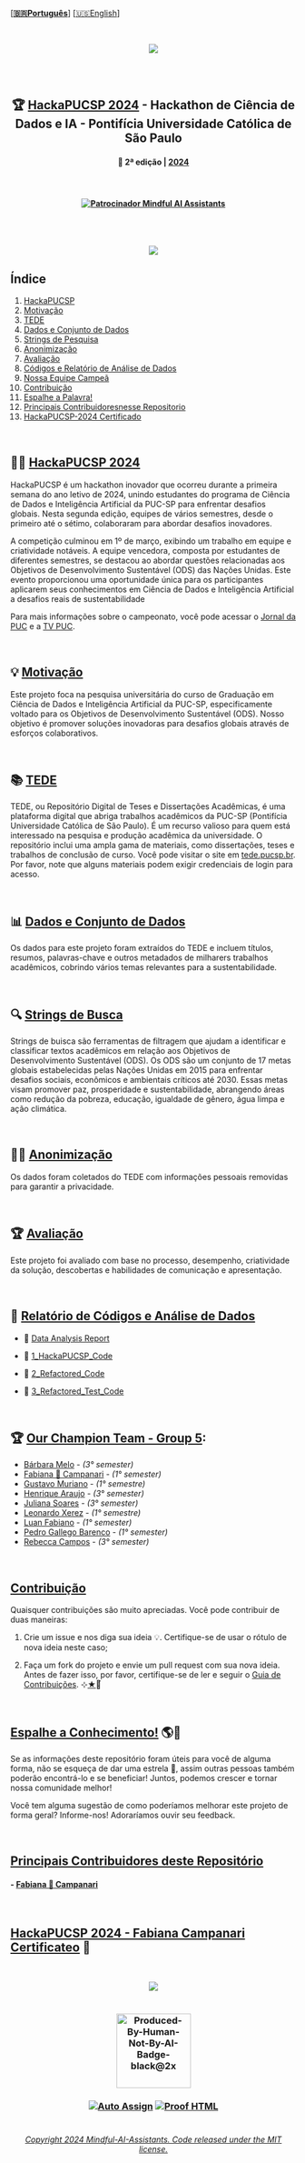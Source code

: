  \[**[🇧🇷Português](README.pt_BR.md)**\] \[[🇺🇸English](README.md)\]


 <!--  FINAL ARTS OPTIONS   -->
 <!--  * 1. CDIA & Mascote Options *  -->

<!-- ![Icon_mascote_YELLOW](https://github.com/MindfulAI-Copilots-Bots/HackaPUCSP/assets/113218619/6ce1bcd2-b748-421a-b638-8ea773944540)  -->

<!-- ![Icon_mascote_BLACK](https://github.com/MindfulAI-Copilots-Bots/HackaPUCSP/assets/113218619/2ad10613-8e14-4932-8ffb-0291a0409f6a)  -->

<!-- ![icon_CDIA_white](https://github.com/MindfulAI-Copilots-Bots/HackaPUCSP/assets/113218619/1464a55d-83bc-4c18-89b0-6b59bfda64d3)  -->

<!-- ![icon_CDIA_white](https://github.com/MindfulAI-Copilots-Bots/HackaPUCSP/assets/113218619/1464a55d-83bc-4c18-89b0-6b59bfda64d3)  -->


 <!--  * 2. Logo Options *  -->

<!-- ![logo_CDIA_round_BLACK](https://github.com/MindfulAI-Copilots-Bots/HackaPUCSP/assets/113218619/7ecb26be-cbd6-4db5-96fd-ebfb959e64e6)  --> 

<!-- ![logo_CDIA_white](https://github.com/MindfulAI-Copilots-Bots/HackaPUCSP/assets/113218619/b1734d61-4dc6-408b-a3e9-d679d538b32b)  -->

<!-- ![logo_PUC_BLACK](https://github.com/MindfulAI-Copilots-Bots/HackaPUCSP/assets/113218619/7c5d3530-e41e-481f-b417-d66b1f2c1991)  -->

<!--  * 3. Headers Options *  --> 

<!-- ![brasao-PUCSP-assinatura-alternativa](https://github.com/MindfulAI-Copilots-Bots/HackaPUCSP/assets/113218619/5e2b963c-7c4b-49c9-a78d-9f5bda72befa)  --> 

<!--  ![header_Puc_WHITE](https://github.com/MindfulAI-Copilots-Bots/HackaPUCSP/assets/113218619/ae93b027-069c-43df-89f6-00650e3333aa)  --> 

<!--  ![header_Puc_CDIA_BLUE](https://github.com/MindfulAI-Copilots-Bots/HackaPUCSP/assets/113218619/5c31578a-c9c0-4479-b432-4f668aedb0b2)  -->

<!--  ![headerPuc_CDIA_Motion](https://github.com/MindfulAI-Copilots-Bots/HackaPUCSP/assets/113218619/601663d2-be2e-4e05-88ad-a60c79131071) -->

<br>

  <!--  START HEADER  -->  
<p align="center">  
<img src="https://github.com/MindfulAI-Copilots-Bots/HackaPUCSP/assets/113218619/601663d2-be2e-4e05-88ad-a60c79131071" /> <br>
 <!--  END HEADER  --> 
  
   
 <br><br>  
 
<!--  START MAIN  -->
## <p align="center"> 🏆 [HackaPUCSP 2024]() - Hackathon de Ciência de Dados e IA - Pontifícia Universidade Católica de São Paulo
#### <p align="center"> 📅 2ª edição | [2024]()

<br>

#### <p align="center"> [![Patrocinador Mindful AI Assistants](https://img.shields.io/badge/Sponsor-Mindful%20AI%20%20Assistants-brightgreen?logo=GitHub)](https://github.com/sponsors/Mindful-AI-Assistants)

<br><br>

<p align="center">  
<img src="https://github.com/user-attachments/assets/881711bd-8f04-4384-bd3f-e5132ea06d21" />

<br>

 ## Índice

1.  [HackaPUCSP](#hackapucsp)
2.  [Motivação](#motivação)
3.  [TEDE](#tede)
4.  [Dados e Conjunto de Dados](#dados-e-conjunto-de-dados)
5.  [Strings de Pesquisa](#strings-de-pesquisa)
6.  [Anonimização](#anonimização)
7.  [Avaliação](#avaliação)
8.  [Códigos e Relatório de Análise de Dados](#códigos-e-relatório-de-análise-de-dados)
9.  [Nossa Equipe Campeã](#nossa-equipe-campeã)
10. [Contribuição](#contribuição)
11. [Espalhe a Palavra!](#espalhe-a-palavra)
12. [Principais Contribuidoresnesse Repositorio](#principais-contribuidores)
13. [HackaPUCSP-2024 Certificado](#certificate)


<br>  


## 👨‍💻 [HackaPUCSP 2024]()

HackaPUCSP é um hackathon inovador que ocorreu durante a primeira semana do ano letivo de 2024, unindo estudantes do programa de Ciência de Dados e Inteligência Artificial da PUC-SP para enfrentar desafios globais. Nesta segunda edição, equipes de vários semestres, desde o primeiro até o sétimo, colaboraram para abordar desafios inovadores.

A competição culminou em 1º de março, exibindo um trabalho em equipe e criatividade notáveis. A equipe vencedora, composta por estudantes de diferentes semestres, se destacou ao abordar questões relacionadas aos Objetivos de Desenvolvimento Sustentável (ODS) das Nações Unidas. Este evento proporcionou uma oportunidade única para os participantes aplicarem seus conhecimentos em Ciência de Dados e Inteligência Artificial a desafios reais de sustentabilidade

Para mais informações sobre o campeonato, você pode acessar o [Jornal da PUC](https://j.pucsp.br/noticia/ciencia-de-dados-e-inteligencia-artificial-realiza-segunda-edicao-do-hackapucsp) e a [TV PUC](https://youtu.be/g0D9a6Faa-s?si=4L4Rj0ZPGJSKzBFg).

<br>

## 💡 [Motivação]()

Este projeto foca na pesquisa universitária do curso de Graduação em Ciência de Dados e Inteligência Artificial da PUC-SP, especificamente voltado para os Objetivos de Desenvolvimento Sustentável (ODS). Nosso objetivo é promover soluções inovadoras para desafios globais através de esforços colaborativos. 

<br>

## 📚 [TEDE]()

TEDE, ou Repositório Digital de Teses e Dissertações Acadêmicas, é uma plataforma digital que abriga trabalhos acadêmicos da PUC-SP (Pontifícia Universidade Católica de São Paulo). É um recurso valioso para quem está interessado na pesquisa e produção acadêmica da universidade. O repositório inclui uma ampla gama de materiais, como dissertações, teses e trabalhos de conclusão de curso. Você pode visitar o site em [tede.pucsp.br](http://tede.pucsp.br). Por favor, note que alguns materiais podem exigir credenciais de login para acesso.

<br>


## 📊 [Dados e Conjunto de Dados]()

Os dados para este projeto foram extraídos do TEDE e incluem títulos, resumos, palavras-chave e outros metadados de milharers trabalhos acadêmicos, cobrindo vários temas relevantes para a sustentabilidade.

<br>

## 🔍 [Strings de Busca]()

Strings de buisca são ferramentas de filtragem que ajudam a identificar e classificar textos acadêmicos em relação aos Objetivos de Desenvolvimento Sustentável (ODS). Os ODS são um conjunto de 17 metas globais estabelecidas pelas Nações Unidas em 2015 para enfrentar desafios sociais, econômicos e ambientais críticos até 2030. Essas metas visam promover paz, prosperidade e sustentabilidade, abrangendo áreas como redução da pobreza, educação, igualdade de gênero, água limpa e ação climática.

<br>

## 🕵️‍♀️ [Anonimização]()

Os dados foram coletados do TEDE com informações pessoais removidas para garantir a privacidade.

<br>


## 🏆 [Avaliação]()

Este projeto foi avaliado com base no processo, desempenho, criatividade da solução, descobertas e habilidades de comunicação e apresentação.

<br>

## 🔗 [Relatório de Códigos e Análise de Dados]()
 

- 📌 [Data Analysis Report](https://github.com/MindfulAI-Copilots-Bots/HackaPUCSP/blob/820c159b2795d69a550a18d50aa9c35a611638dc/Codes%20and%20Data%20Analysis%20Report/Code/Data%20Analysis%20Report/Data%20Analysis%20Report%20.pdf) 

- 🐍 [1_HackaPUCSP_Code](https://github.com/MindfulAI-Copilots-Bots/HackaPUCSP/blob/a15a3a155fadc7b349818a818013a136b76828b1/Codes%20and%20Data%20Analysis%20Report/Code/Data%20Analysis%20Report/HackaPUCSP%20Codes/1_HackaPUCSP_Code.py)

- 🐍 [2_Refactored_Code](https://github.com/MindfulAI-Copilots-Bots/HackaPUCSP/blob/fa782f0d16b63e046a3f3999afa20f41e573512a/Codes%20and%20Data%20Analysis%20Report/Code/Data%20Analysis%20Report/HackaPUCSP%20Codes/2_Refactored_Code.py)

- 🐍 [3_Refactored_Test_Code](https://github.com/MindfulAI-Copilots-Bots/HackaPUCSP/blob/6ea6d6850059bb4a6cb3649dea6800ce13a76a55/Codes%20and%20Data%20Analysis%20Report/Code/Data%20Analysis%20Report/HackaPUCSP%20Codes/3_Refactored_Test_Code.py)

 <br> 

## 🏆 [Our Champion Team - Group 5](): 

- [Bárbara Melo]( https://github.com/BarbaraMelo2928)  -  *(3° semester)* <br>
- [Fabiana 🚀 Campanari](https://github.com/FabianaCampanari) - *(1° semester)* <br>
- [Gustavo Muriano](https://github.com/Gustavo-Muriano) - *(1° semestre)* <br>
- [Henrique Araujo](https://github.com/skRichsk) -  *(3° semester)* <br>
- [Juliana Soares](https://github.com/julianamiranda1) -  *(3° semester)* <br>
- [Leonardo Xerez]() -  *(1° semestre)* <br>
- [Luan Fabiano](https://github.com/LuanFabiano28) -  *(1° semester)* <br>
- [Pedro Gallego Barenco](https://github.com/Pgbarenco) - *(1° semester)* <br>
- [Rebecca Campos](https://github.com/becamparezzo) -  *(3° semester)* <br>


<br>

## [Contribuição]()

Quaisquer contribuições são muito apreciadas. Você pode contribuir de duas maneiras:

1. Crie um issue e nos diga sua ideia 💡. Certifique-se de usar o rótulo de nova ideia neste caso;

2. Faça um fork do projeto e envie um pull request com sua nova ideia. Antes de fazer isso, por favor, certifique-se de ler e seguir o [Guia de Contribuições](https://github.com/Mindful-AI-Assistants/.github/blob/9e7e98f98af07a1d6c4bdeb349e1a9db04f8ed0e/CONTRIBUTIBNG.md). ⊹[★]()🔭๋

<br>

## [Espalhe a Conhecimento!]() 🌎🤍

Se as informações deste repositório foram úteis para você de alguma forma, não se esqueça de dar uma estrela 🌟, assim outras pessoas também poderão encontrá-lo e se beneficiar! Juntos, podemos crescer e tornar nossa comunidade melhor!

Você tem alguma sugestão de como poderíamos melhorar este projeto de forma geral? Informe-nos! Adoraríamos ouvir seu feedback.

<br>

## [Principais Contribuidores deste Repositório]()

#### - [Fabiana 🚀 Campanari](https://github.com/FabianaCampanari)

<br>


## [HackaPUCSP 2024 - Fabiana Campanari Certificateo]() 🚀

<br>

<p align="center">  
<img src="https://github.com/user-attachments/assets/79b6da7f-e37b-4db2-99e7-ffe6391f8bf2" />

 #

### <p align="center"> <img width="131" alt="Produced-By-Human-Not-By-AI-Badge-black@2x" src="https://github.com/MindfulAI-Copilots-Bots/.github/assets/113218619/3e3085a8-4e8f-49b5-b3f7-387e9649be17">

 ### <p align="center"> [![Auto Assign](https://github.com/AI-Powered-Bots/demo-repository/actions/workflows/auto-assign.yml/badge.svg)](https://github.com/AI-Powered-Bots/demo-repository/actions/workflows/auto-assign.yml)  [![Proof HTML](https://github.com/AI-Powered-Bots/demo-repository/actions/workflows/proof-html.yml/badge.svg)](https://github.com/AI-Powered-Bots/demo-repository/actions/workflows/proof-html.yml)   


#

 <!--  START FOOTER  -->

###### <p align="center"> [Copyright 2024 Mindful-AI-Assistants. Code released under the  MIT license.](https://github.com/Mindful-AI-Assistants/HackaPUCSP/blob/e671d6bacd850dee6d781276c33ad154088d875d/LICENSE)


